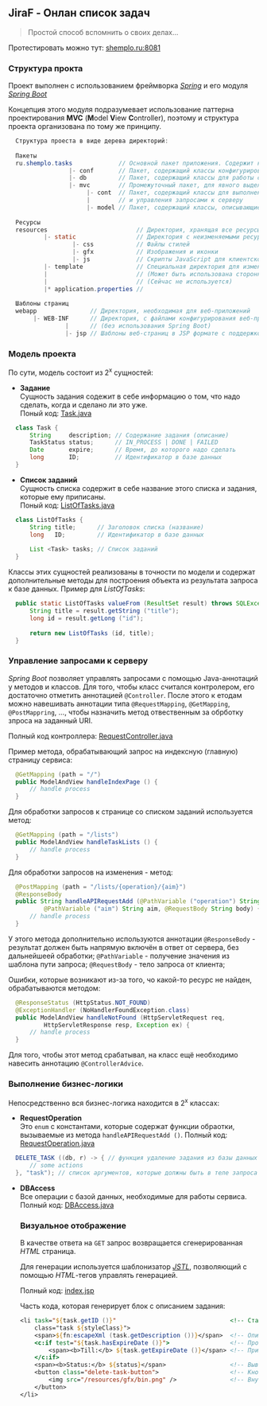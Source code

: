 ## JiraF - Онлан список задач
> Простой способ вспомнить о своих делах...

Протестировать можно тут: [shemplo.ru:8081](http://shemplo.ru:8081)

### Структура прокта

Проект выполнен с использованием фреймворка _[Spring](http://spring.io)_ 
и его модуля _[Spring Boot](https://spring.io/projects/spring-boot)_

Концепция этого модуля подразумевает использование паттерна проектирования **MVC** 
(**M**odel **V**iew **C**ontroller), 
поэтому и структура проекта организована по тому же принципу.

```java
  Структура проеста в виде дерева директорий:
  
  Пакеты
  ru.shemplo.tasks             // Основной пакет приложения. Содержит класс запуска и загрузки конфигурации.
                 |- conf       // Пакет, содержащий классы конфигурирования Spring Boot приложения
                 |- db         // Пакет, содержащий классы для работы с базой данных
                 |- mvc        // Промежуточный пакет, для явного выделения основных частей MVC
                      |- cont  // Пакет, содержащий классы для выполнения бизнес-логики 
                      |        // и управления запросами к серверу
                      |- model // Пакет, содержащий классы, описывающие модель визуальной части
                       
  Ресурсы
  resources                         // Директория, хранящая все ресурсы (за исключением JSP шаблонов страниц)
          |- static                 // Директория с неизменяемыми ресурсами
                  |- css            // Файлы стилей
                  |- gfx            // Изображения и иконки
                  |- js             // Скрипты JavaScript для клиентской части
          |- template               // Специальная директория для изменяемых ресурсов
          |                         // (Может быть использована сторонними фреймворками типа Thymeleaf, ...)
          |                         // (Сейчас не используется)
          |* application.properties //
          
  Шаблоны страниц
  webapp               // Директория, необходимая для веб-приложений 
       |- WEB-INF      // Директория, с файлами конфигурирования веб-приложения 
                |      // (без использования Spring Boot)
                |- jsp // Шаблоны веб-страниц в JSP формате с поддержкой JSTL шаблонизатора
```

### Модель проекта

По сути, модель состоит из 2<sup>х</sup> сущностей:
* **Задание**  
  Сущность задания содежит в себе информацию о том, что надо сделать, когда и сделано ли это уже.  
  Поный код: [Task.java](src/main/java/ru/shemplo/tasks/mvc/model/Task.java)
```java
  class Task {
      String     description; // Содержание задания (описание)
      TaskStatus status;      // IN_PROCESS | DONE | FAILED
      Date       expire;      // Время, до которого надо сделать
      long       ID;          // Идентификатор в базе данных
  }
```
* **Список заданий**  
  Сущность списка содержит в себе название этого списка и задания, которые ему приписаны.  
  Поный код: [ListOfTasks.java](src/main/java/ru/shemplo/tasks/mvc/model/ListOfTasks.java)
```java
  class ListOfTasks {
      String title;      // Заголовок списка (название)
      long   ID;         // Идентификатор в базе данных
      
      List <Task> tasks; // Список заданий
  }
```

Классы этих сущностей реализованы в точности по модели 
и содержат дополнительные методы для построения объекта 
из результата запроса к базе данных. Пример для _ListOfTasks_:
```java
  public static ListOfTasks valueFrom (ResultSet result) throws SQLException {
      String title = result.getString ("title");
      long id = result.getLong ("id");
        
      return new ListOfTasks (id, title);
  }
```

### Управление запросами к серверу

_Spring Boot_ позволяет управлять запросами с помощью Java-аннотаций у методов и классов. 
Для того, чтобы класс считался контролером, его достаточно отметить аннотацией `@Controller`.
После этого к етодам можно навешивать аннотации типа `@RequestMapping`, `@GetMapping`, `@PostMappring`, ..., 
чтобы назначить метод отвественным за обрботку зпроса на заданный URI.

Полный код контроллера: [RequestController.java](src/main/java/ru/shemplo/tasks/mvc/cont/RequestController.java)

Пример метода, обрабатывающий запрос на индексную (главную) страницу сервиса:
```java
  @GetMapping (path = "/")
  public ModelAndView handleIndexPage () {
      // handle process
  }
```

Для обработки запросов к странице со списком заданий используется метод:
```java
  @GetMapping (path = "/lists")
  public ModelAndView handleTaskLists () {
      // handle process
  }
```

Для обработки запросов на изменения - метод:
```java
  @PostMapping (path = "/lists/{operation}/{aim}")
  @ResponseBody
  public String handleAPIRequestAdd (@PathVariable ("operation") String operation, 
          @PathVariable ("aim") String aim, @RequestBody String body) {
      // handle process
  }
```

У этого метода дополнительно используются аннотации 
`@ResponseBody` - результат должен быть напрямую включён в ответ от сервера, без дальнейшеей обработки; 
`@PathVariable` - получение значения из шаблона пути запроса; 
`@RequestBody` - тело запроса от клиента;

Ошибки, которые возникают из-за того, чо какой-то ресурс не найден, обрабатываются методом:
```java
  @ResponseStatus (HttpStatus.NOT_FOUND)
  @ExceptionHandler (NoHandlerFoundException.class)
  public ModelAndView handleNotFound (HttpServletRequest req, 
          HttpServletResponse resp, Exception ex) {
      // handle process
  }
```

Для того, чтобы этот метод срабатывал, на класс ещё необходимо навесить аннотацию `@ControllerAdvice`.

### Выполнение бизнес-логики

Непосредственно вся бизнес-логика находится в 2<sup>х</sup> классах:
* **RequestOperation**  
  Это `enum` с константами, которые содержат функции обраотки, вызываемые из метода `handleAPIRequestAdd ()`.
  Полный код: [RequestOperation.java](src/main/java/ru/shemplo/tasks/mvc/cont/RequestOperation.java)
```java
  DELETE_TASK ((db, r) -> { // функция удаление задания из базы данных
      // some actions  
  }, "task"); // список аргументов, которые должны быть в теле запроса
```
* **DBAccess**  
  Все операции с базой данных, необходимые для работы сервиса.  
  Полный код: [DBAccess.java](src/main/java/ru/shemplo/tasks/db/DBAccess.java)
  
  ### Визуальное отображение
  
  В качестве ответа на `GET` запрос возвращается сгенерированная _HTML_ страница.
  
  Для генерации используется шаблонизатор _[JSTL](https://mvnrepository.com/artifact/javax.servlet.jsp.jstl/jstl-api)_, 
  позволяющий с помощью _HTML_-тегов управлять генерацией.
  
  Полный код: [index.jsp](src/main/webapp/WEB-INF/jsp/index.jsp)
  
  Часть кода, которая генерирует блок с описанием задания:
  ```jsp
  <li task="${task.getID ()}"                                <!-- Стандартный элемент списка -->
      class="task ${styleClass}">
      <span>${fn:escapeXml (task.getDescription ())}</span>  <!-- Описание задания с экранированными символами  -->
      <c:if test="${task.hasExpireDate ()}">                 <!-- Проверка условия на наличие даты окончания -->
          <span><b>Till:</b> ${task.getExpireDate ()}</span> <!-- При наличии даты, вывести информацию о ней -->
      </c:if>
      <span><b>Status:</b> ${status}</span>                  <!-- Вывод текущего статуса задания -->
      <button class="delete-task-button">                    <!-- Кнопка удаления задания -->
          <img src="/resources/gfx/bin.png" />               <!-- Внутренность кнопки - иконка корзины -->
      </button>
  </li>
  ```
